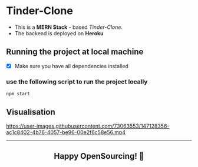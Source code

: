 # Tinder-Clone
- This is a **MERN Stack** - based *Tinder-Clone*.
- The backend is deployed on **Heroku**
## Running the project at local machine
- [x] Make sure you have all dependencies installed
### use the following script to run the project locally
```
npm start
```
## Visualisation


https://user-images.githubusercontent.com/73063553/147128356-ac1c8402-4b76-4057-be96-00e2f6c58e56.mp4

----
## <p align="center">Happy OpenSourcing! 🤗</p>
